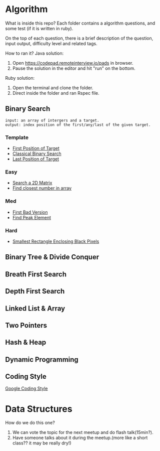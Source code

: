 # Algorithm

What is inside this repo?
Each folder contains a algorithm questions, and some test (if it is written in ruby).

On the top of each question, there is a brief description of the question, input output, difficulty level and related tags.

How to ran it?
Java solution:
1. Open https://codepad.remoteinterview.io/pads in browser.
2. Pause the solution in the editor and hit "run" on the bottom.

Ruby solution:
1. Open the terminal and clone the folder.
2. Direct inside the folder and ran Rspec file.

## Binary Search
```
input: an array of intergers and a target.
output: index position of the first/any/last of the given target.
```
### Template

- [First Position of Target](https://github.com/cogrammers/Algorithm/tree/master/firstPositionOfTarget)
- [Classical Binary Search](https://github.com/cogrammers/Algorithm/tree/master/anyPositionOfTarget)
- [Last Position of Target](https://github.com/cogrammers/Algorithm/tree/master/lasterPositionOfTarget)

### Easy
- [Search a 2D Matrix](https://leetcode.com/problems/search-a-2d-matrix/description/)
- [Find closest number in array](https://www.geeksforgeeks.org/find-closest-number-array/)

### Med
- [First Bad Version](https://leetcode.com/problems/first-bad-version/description/)
- [Find Peak Element](https://leetcode.com/problems/find-peak-element/description/)

### Hard
- [Smallest Rectangle Enclosing Black Pixels](http://www.lintcode.com/en/problem/smallest-rectangle-enclosing-black-pixels/)

## Binary Tree & Divide Conquer
## Breath First Search
## Depth First Search
## Linked List & Array
## Two Pointers
## Hash & Heap
## Dynamic Programming


## Coding Style
[Google Coding Style](https://google.github.io/styleguide/javaguide.html)

# Data Structures

How do we do this one?
1. We can vote the topic for the next meetup and do flash talk(15min?).
2. Have someone talks about it during the meetup.(more like a short class?? it may be really dry!)
